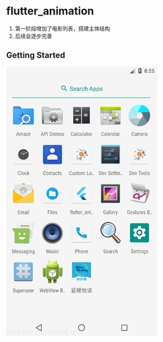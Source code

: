 # flutter_animation

1. 第一阶段增加了电影列表，搭建主体结构
2. 后续会逐步完善

## Getting Started

![image01](https://github.com/wozhizhizhi/flutter_movie/blob/master/gif/GIF.gif)
